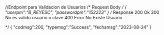 //Endpoint para Validacion de Usuarios
/*
    Request Body
*/
{
    "userpm":"B_REYESC",
    "passwordpm":"152223"
}
/*
   Response
   200 Ok
   300 No es valido usuario o clave
   400 Error No Existe Usuario

*/
{
    "codmsg":200,
    "typemsg":"Success",
    "fechamsg":"2023-08-24"
}
